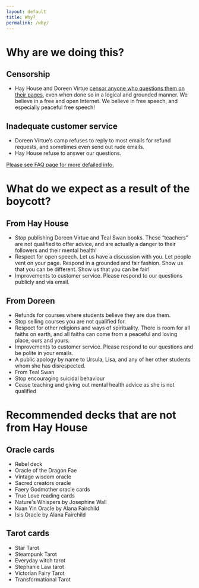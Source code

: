 ```yaml
---
layout: default
title: Why?
permalink: /why/
---
```


# Why are we doing this?

## Censorship
  * Hay House and Doreen Virtue [censor anyone who questions them on their pages](https://hayhouseboycott.github.io/faq/), even when done so in a logical and grounded manner. We believe in a free and open Internet. We believe in free speech, and especially peaceful free speech!
  ## Inadequate customer service
  * Doreen Virtue’s camp refuses to reply to most emails for refund requests, and sometimes even send out rude emails.
  * Hay House refuse to answer our questions.
  
[Please see FAQ page for more defailed info.](https://hayhouseboycott.github.io/faq/)

# What do we expect as a result of the boycott?

## From Hay House
  * Stop publishing Doreen Virtue and Teal Swan books. These “teachers” are not qualified to offer advice, and are actually a danger to their followers and their mental health!
  * Respect for open speech. Let us have a discussion with you. Let people vent on your page. Respond in a grounded and fair fashion. Show us that you can be different. Show us that you can be fair!
  * Improvements to customer service. Please respond to our questions publicly and via email. 

## From Doreen
  * Refunds for courses where students believe they are due them. 
  * Stop selling courses you are not qualified for. 
  * Respect for other religions and ways of spirituality. There is room for all faiths on earth, and all faiths can come from a peaceful and loving place, ours and yours.
  * Improvements to customer service. Please respond to our questions and be polite in your emails.
  * A public apology by name to Ursula, Lisa, and any of her other students whom she has disrespected.
  * From Teal Swan
  * Stop encouraging suicidal behaviour
  * Cease teaching and giving out mental health advice as she is not qualified
   
# Recommended decks that are not from Hay House

## Oracle cards
  * Rebel deck
  * Oracle of the Dragon Fae
  * Vintage wisdom oracle
  * Sacred creators oracle
  * Faery Godmother oracle cards
  * True Love reading cards
  * Nature's Whispers by Josephine Wall
  * Kuan Yin Oracle by Alana Fairchild
  * Isis Oracle by Alana Fairchild

## Tarot cards
  * Star Tarot
  * Steampunk Tarot
  * Everyday witch tarot
  * Stephanie Law tarot
  * Victorian Fairy Tarot
  * Transformational Tarot
